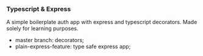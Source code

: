 ### Typescript & Express

A simple boilerplate auth app with express and typescript decorators. Made solely for learning purposes. 

- master branch: decorators;
- plain-express-feature: type safe express app;

